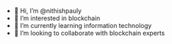 - 👋 Hi, I’m @nithishpauly
- 👀 I’m interested in  blockchain
- 🌱 I’m currently learning information technology
- 💞️ I’m looking to collaborate with blockchain experts


<!---
nithishpauly/nithishpauly is a ✨ special ✨ repository because its `README.md` (this file) appears on your GitHub profile.
You can click the Preview link to take a look at your changes.
--->
